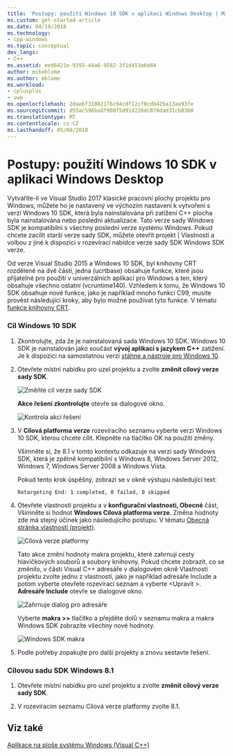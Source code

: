 ```yaml
---
title: 'Postupy: použití Windows 10 SDK v aplikaci Windows Desktop | Microsoft Docs'
ms.custom: get-started-article
ms.date: 04/19/2018
ms.technology:
- cpp-windows
ms.topic: conceptual
dev_langs:
- C++
ms.assetid: eed6421e-9355-44a6-9582-3f1d453a6d44
author: mikeblome
ms.author: mblome
ms.workload:
- cplusplus
- uwp
ms.openlocfilehash: 2dae6f31082176c94cdf12cf0cdb42ba13aa93fe
ms.sourcegitcommit: d55ac596ba8f908f5d91d228dc070dad31cb8360
ms.translationtype: MT
ms.contentlocale: cs-CZ
ms.lasthandoff: 05/08/2018
---
```

# <a name="how-to-use-the-windows-10-sdk-in-a-windows-desktop-application"></a>Postupy: použití Windows 10 SDK v aplikaci Windows Desktop
Vytváříte-li ve Visual Studio 2017 klasické pracovní plochy projektu pro Windows, můžete ho je nastavený ve výchozím nastavení k vytvoření s verzí Windows 10 SDK, která byla nainstalována při zatížení C++ plocha byla nainstalována nebo poslední aktualizace. Tato verze sady Windows SDK je kompatibilní s všechny poslední verze systému Windows. Pokud chcete zacílit starší verze sady SDK, můžete otevřít projekt | Vlastnosti a volbou z jiné k dispozici v rozevírací nabídce verze sady SDK Windows SDK verze.  
  
 Od verze Visual Studio 2015 a Windows 10 SDK, byl knihovny CRT rozdělené na dvě části, jedna (ucrtbase) obsahuje funkce, které jsou přijatelné pro použití v univerzálních aplikací pro Windows a ten, který obsahuje všechno ostatní (vcruntime140). Vzhledem k tomu, že Windows 10 SDK obsahuje nové funkce, jako je například mnoho funkcí C99, musíte provést následující kroky, aby bylo možné používat tyto funkce. V tématu [funkce knihovny CRT](../c-runtime-library/crt-library-features.md).  
  
### <a name="to-target-the-windows-10-sdk"></a>Cíl Windows 10 SDK  
  
1.  Zkontrolujte, zda že je nainstalovaná sada Windows 10 SDK. Windows 10 SDK je nainstalován jako součást **vývoj aplikací s jazykem C++** zatížení. Je k dispozici na samostatnou verzi [stáhne a nástroje pro Windows 10](https://developer.microsoft.com/windows/downloads).

  
2.  Otevřete místní nabídku pro uzel projektu a zvolte **změnit cílový verze sady SDK**.  
  
     ![Změňte cíl verze sady SDK](../windows/media/retargetingwindowssdk1.PNG "RetargetingWindowsSDK1")  
  
     **Akce řešení zkontrolujte** otevře se dialogové okno.  
  
     ![Kontrola akcí řešení](../windows/media/retargetingwindowssdk2.PNG "RetargetingWindowsSDK2")  
  
3.  V **Cílová platforma verze** rozevíracího seznamu vyberte verzi Windows 10 SDK, kterou chcete cílit. Klepněte na tlačítko OK na použití změny.  
  
     Všimněte si, že 8.1 v tomto kontextu odkazuje na verzi sady Windows SDK, která je zpětně kompatibilní s Windows 8, Windows Server 2012, Windows 7, Windows Server 2008 a Windows Vista.  
  
     Pokud tento krok úspěšný, zobrazí se v okně výstupu následující text:  
  
     `Retargeting End: 1 completed, 0 failed, 0 skipped`  
  
4.  Otevřete vlastnosti projektu a v **konfigurační vlastnosti, Obecné** část, Všimněte si hodnot **Windows Cílová platforma verze**. Změna hodnoty zde má stejný účinek jako následujícího postupu. V tématu [Obecná stránka vlastností (projekt)](../ide/general-property-page-project.md).  
  
     ![Cílová verze platformy](../windows/media/retargetingwindowssdk3.PNG "RetargetingWindowsSDK3")  
  
     Tato akce změní hodnoty makra projektu, které zahrnují cesty hlavičkových souborů a soubory knihovny. Pokud chcete zobrazit, co se změnilo, v části Visual C++ adresáře v dialogovém okně Vlastnosti projektu zvolte jednu z vlastností, jako je například adresáře Include a potom vyberte otevřete rozevírací seznam a vyberte \<Upravit >. **Adresáře Include** otevře se dialogové okno.  
  
     ![Zahrnuje dialog pro adresáře](../windows/media/retargetingwindowssdk4.PNG "RetargetingWindowsSDK4")  
  
     Vyberte **makra >>** tlačítko a přejděte dolů v seznamu makra a makra Windows SDK zobrazíte všechny nové hodnoty.  
  
     ![Windows SDK makra](../windows/media/retargetingwindowssdk5.PNG "RetargetingWindowsSDK5")  
  
5.  Podle potřeby zopakujte pro další projekty a znovu sestavte řešení.  
  
### <a name="to-target-the-windows-81-sdk"></a>Cílovou sadu SDK Windows 8.1  
  
1.  Otevřete místní nabídku pro uzel projektu a zvolte **změnit cílový verze sady SDK**.  
  
2.  V rozevíracím seznamu Cílová verze platformy zvolte 8.1.  
  
## <a name="see-also"></a>Viz také  
 [Aplikace na ploše systému Windows (Visual C++)](../windows/how-to-use-the-windows-10-sdk-in-a-windows-desktop-application.md)
